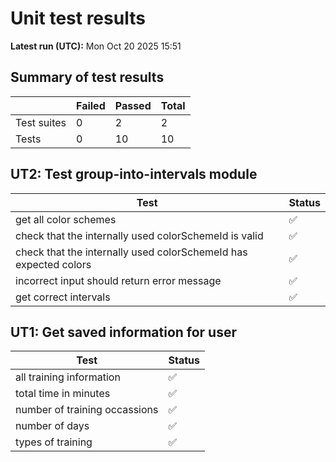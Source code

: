 # Unit test results

**Latest run (UTC):** Mon Oct 20 2025 15:51

## Summary of test results


|   | Failed | Passed | Total |
|---|--------|--------|-------|
| Test suites | 0 | 2 | 2 |
| Tests | 0 | 10 | 10 |


## UT2: Test group-into-intervals module

| Test | Status |
|------|--------|
| get all color schemes | ✅ |
| check that the internally used colorSchemeId is valid | ✅ |
| check that the internally used colorSchemeId has expected colors | ✅ |
| incorrect input should return error message | ✅ |
| get correct intervals | ✅ |


## UT1: Get saved information for user

| Test | Status |
|------|--------|
| all training information | ✅ |
| total time in minutes | ✅ |
| number of training occassions | ✅ |
| number of days | ✅ |
| types of training | ✅ |
